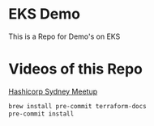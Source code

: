 # EKS Demo

This is a Repo for Demo's on EKS

# Videos of this Repo
[Hashicorp Sydney Meetup](https://www.youtube.com/watch?v=zbIfjJ2V9j0)

```bash
brew install pre-commit terraform-docs
pre-commit install
```